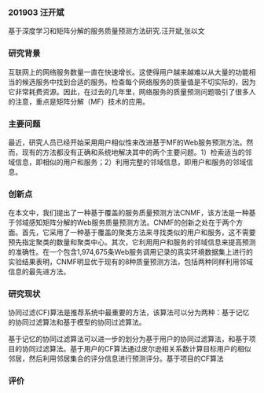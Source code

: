 ### 201903 汪开斌

基于深度学习和矩阵分解的服务质量预测方法研究.汪开斌,张以文



### 研究背景

互联网上的网络服务数量一直在快速增长。这使得用户越来越难以从大量的功能相当的候选服务中找到合适的服务。检查每个网络服务的质量值是不切实际的，因为它非常耗费资源。因此，在过去的几年里，网络服务的质量预测问题吸引了很多人的注意，重点是矩阵分解（MF）技术的应用。



### 主要问题

最近，研究人员已经开始采用用户相似性来改进基于MF的Web服务预测方法。然而，现有的方法都没有正确和系统地解决其中的两个主要问题。1）检索适当的邻域信息，即相似的用户和服务；2）利用完整的邻域信息，即用户和服务的邻域信息。



### 创新点

在本文中，我们提出了一种基于覆盖的服务质量预测方法CNMF，该方法是一种基于邻域感知矩阵分解的Web服务质量预测方法。CNMF的创新之处在于两个方面。首先，它采用了一种基于覆盖的聚类方法来寻找类似的用户和服务，这不需要预先指定聚类的数量和聚类中心。其次，它利用用户和服务的邻域信息来提高预测的准确性。在一个包含1,974,675条Web服务调用记录的真实环境数据集上进行的实验结果表明，CNMF明显优于现有的8种质量预测方法，包括两种同样利用邻域信息的最先进方法。



### 研究现状

协同过滤(CF)算法是推荐系统中最重要的方法，该算法可以分为两种：基于记忆的协同过滤算法和基于模型的协同过滤算法。

基于记忆的协同过滤算法可以进一步的划分为基于用户的协同过滤算法，和基于项目的协同过滤算法。基于用户的CF算法通过皮尔逊相关系数计算目标用户的相似邻居，然后利用邻居集合的评分信息进行预测评分。基于项目的CF算法



### 评价





